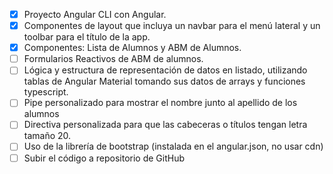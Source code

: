 - [x] Proyecto Angular CLI con Angular.
- [x] Componentes de layout que incluya un navbar para el menú lateral y un toolbar para el título de la app.
- [x] Componentes: Lista de Alumnos y ABM de Alumnos.
- [ ] Formularios Reactivos de ABM de alumnos.
- [ ] Lógica y estructura de representación de datos en listado, utilizando tablas de Angular Material tomando sus datos de arrays y funciones typescript.
- [ ] Pipe personalizado para mostrar el nombre junto al apellido de los alumnos
- [ ] Directiva personalizada para que las cabeceras o títulos tengan letra tamaño 20.
- [ ] Uso de la librería de bootstrap (instalada en el angular.json, no usar cdn)
- [ ] Subir el código a repositorio de GitHub
